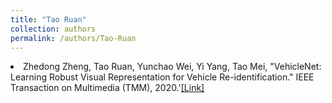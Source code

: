 ```yaml
---
title: "Tao Ruan"
collection: authors
permalink: /authors/Tao-Ruan
---
```

 <li> Zhedong Zheng,  Tao Ruan,  Yunchao Wei,  Yi Yang,  Tao Mei, &quot;VehicleNet: Learning Robust Visual Representation for Vehicle Re-identification.&quot; IEEE Transaction on Multimedia (TMM), 2020.'<a href='https://zdzheng.xyz/publication/VehicleN2020'>[Link]</a> </li>